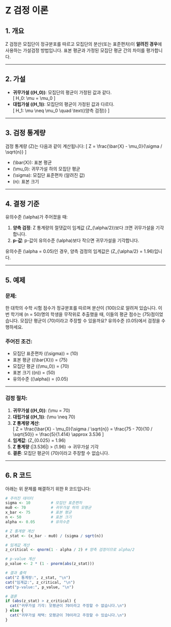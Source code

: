# Z 검정 이론

## 1. 개요
Z 검정은 모집단이 정규분포를 따르고 모집단의 분산(또는 표준편차)이 **알려진 경우**에 사용하는 가설검정 방법입니다. 표본 평균과 가정된 모집단 평균 간의 차이를 평가합니다.

---

## 2. 가설
- **귀무가설 (\(H_0\))**: 모집단의 평균이 가정된 값과 같다.  
  \[
  H_0: \mu = \mu_0
  \]
- **대립가설 (\(H_1\))**: 모집단의 평균이 가정된 값과 다르다.  
  \[
  H_1: \mu \neq \mu_0 \quad \text{(양측 검정)}
  \]

---

## 3. 검정 통계량
검정 통계량 \(Z\)는 다음과 같이 계산됩니다:
\[
Z = \frac{\bar{X} - \mu_0}{\sigma / \sqrt{n}}
\]
- \(\bar{X}\): 표본 평균  
- \(\mu_0\): 귀무가설 하의 모집단 평균  
- \(\sigma\): 모집단 표준편차 (알려진 값)  
- \(n\): 표본 크기  

---

## 4. 결정 기준
유의수준 \(\alpha\)가 주어졌을 때:
1. **양측 검정**: Z 통계량의 절댓값이 임계값 \(Z_{\alpha/2}\)보다 크면 귀무가설을 기각합니다.
2. **p-값**: p-값이 유의수준 \(\alpha\)보다 작으면 귀무가설을 기각합니다.

유의수준 \(\alpha = 0.05\)인 경우, 양측 검정의 임계값은 \(Z_{\alpha/2} = 1.96\)입니다.

---

## 5. 예제
### 문제:
한 대학의 수학 시험 점수가 정규분포를 따르며 분산이 \(100\)으로 알려져 있습니다. 이번 학기에 \(n = 50\)명의 학생을 무작위로 추출했을 때, 이들의 평균 점수는 \(75\)점이었습니다. 모집단 평균이 \(70\)이라고 주장할 수 있을까요? 유의수준 \(0.05\)에서 검정을 수행하세요.

### 주어진 조건:
- 모집단 표준편차 (\(\sigma\)) = \(10\)  
- 표본 평균 (\(\bar{X}\)) = \(75\)  
- 모집단 평균 (\(\mu_0\)) = \(70\)  
- 표본 크기 (\(n\)) = \(50\)  
- 유의수준 (\(\alpha\)) = \(0.05\)  

---

### 검정 절차:
1. **귀무가설 (\(H_0\))**: \(\mu = 70\)  
2. **대립가설 (\(H_1\))**: \(\mu \neq 70\)  
3. **Z 통계량 계산**:  
   \[
   Z = \frac{\bar{X} - \mu_0}{\sigma / \sqrt{n}} = \frac{75 - 70}{10 / \sqrt{50}} = \frac{5}{1.414} \approx 3.536
   \]
4. **임계값**: \(Z_{0.025} = 1.96\)  
5. **Z 통계량** \(|3.536|\) > \(1.96\) → 귀무가설 기각  
6. **결론**: 모집단 평균이 \(70\)이라고 주장할 수 없습니다.

---

## 6. R 코드

아래는 위 문제를 해결하기 위한 R 코드입니다:

```r
# 주어진 데이터
sigma <- 10         # 모집단 표준편차
mu0 <- 70           # 귀무가설 하의 모평균
x_bar <- 75         # 표본 평균
n <- 50             # 표본 크기
alpha <- 0.05       # 유의수준

# Z 통계량 계산
z_stat <- (x_bar - mu0) / (sigma / sqrt(n))

# 임계값 계산
z_critical <- qnorm(1 - alpha / 2) # 양측 검정이므로 alpha/2

# p-value 계산
p_value <- 2 * (1 - pnorm(abs(z_stat)))

# 결과 출력
cat("Z 통계량:", z_stat, "\n")
cat("임계값:", z_critical, "\n")
cat("p-value:", p_value, "\n")

# 결론
if (abs(z_stat) > z_critical) {
  cat("귀무가설 기각: 모평균이 70이라고 주장할 수 없습니다.\n")
} else {
  cat("귀무가설 채택: 모평균이 70이라고 주장할 수 있습니다.\n")
}
